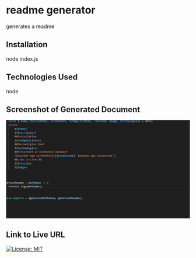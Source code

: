 # readme generator
generates a readme
## Installation
node index.js
## Technologies Used
node
## Screenshot of Generated Document
![Generated Readme Screenshot](./images/screenshot.JPG "Generated Readme Screenshot")
## Link to Live URL

[![License: MIT](https://img.shields.io/badge/License-MIT-yellow.svg)](https://opensource.org/licenses/MIT)
    
